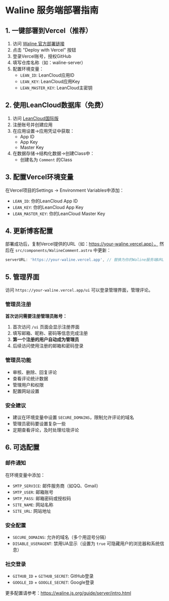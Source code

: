 # Waline 服务端部署指南

## 1. 一键部署到Vercel（推荐）

1. 访问 [Waline 官方部署链接](https://github.com/walinejs/waline/tree/main/example)
2. 点击 "Deploy with Vercel" 按钮
3. 登录Vercel账号，授权GitHub
4. 填写仓库名称（如：waline-server）
5. 配置环境变量：
   - `LEAN_ID`: LeanCloud应用ID
   - `LEAN_KEY`: LeanCloud应用Key
   - `LEAN_MASTER_KEY`: LeanCloud主密钥

## 2. 使用LeanCloud数据库（免费）

1. 访问 [LeanCloud国际版](https://console.leancloud.app/)
2. 注册账号并创建应用
3. 在应用设置→应用凭证中获取：
   - App ID
   - App Key  
   - Master Key
4. 在数据存储→结构化数据→创建Class中：
   - 创建名为 `Comment` 的Class

## 3. 配置Vercel环境变量

在Vercel项目的Settings → Environment Variables中添加：
- `LEAN_ID`: 你的LeanCloud App ID
- `LEAN_KEY`: 你的LeanCloud App Key
- `LEAN_MASTER_KEY`: 你的LeanCloud Master Key

## 4. 更新博客配置

部署成功后，复制Vercel提供的URL（如：https://your-waline.vercel.app），
然后在 `src/components/WalineComment.astro` 中更新：

```javascript
serverURL: 'https://your-waline.vercel.app', // 替换为你的Waline服务端URL
```

## 5. 管理界面

访问 `https://your-waline.vercel.app/ui` 可以登录管理界面，管理评论。

### 管理员注册
**首次访问需要注册管理员账号：**
1. 首次访问 `/ui` 页面会显示注册界面
2. 填写邮箱、昵称、密码等信息完成注册
3. **第一个注册的用户自动成为管理员**
4. 后续访问使用注册的邮箱和密码登录

### 管理员功能
- 审核、删除、回复评论
- 查看评论统计数据
- 管理用户和权限
- 配置网站设置

### 安全建议
- 建议在环境变量中设置 `SECURE_DOMAINS`，限制允许评论的域名
- 管理员密码要设置复杂一些
- 定期查看评论，及时处理垃圾评论

## 6. 可选配置

### 邮件通知
在环境变量中添加：
- `SMTP_SERVICE`: 邮件服务商（如QQ、Gmail）
- `SMTP_USER`: 邮箱账号
- `SMTP_PASS`: 邮箱密码或授权码
- `SITE_NAME`: 网站名称
- `SITE_URL`: 网站地址

### 安全配置
- `SECURE_DOMAINS`: 允许的域名（多个用逗号分隔）
- `DISABLE_USERAGENT`: 禁用UA显示（设置为 `true` 可隐藏用户的浏览器和系统信息）

### 社交登录
- `GITHUB_ID` + `GITHUB_SECRET`: GitHub登录
- `GOOGLE_ID` + `GOOGLE_SECRET`: Google登录

更多配置请参考：https://waline.js.org/guide/server/intro.html
